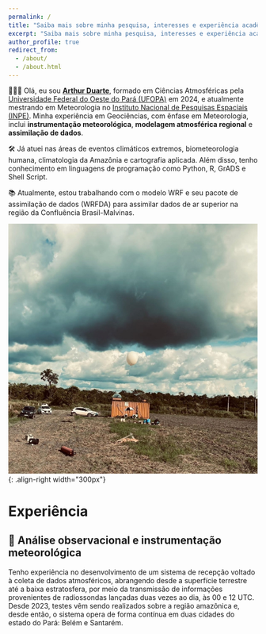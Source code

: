 ```yaml
---
permalink: /
title: "Saiba mais sobre minha pesquisa, interesses e experiência acadêmica"
excerpt: "Saiba mais sobre minha pesquisa, interesses e experiência acadêmica"
author_profile: true
redirect_from: 
  - /about/
  - /about.html
---
```


👨🏻‍💻 Olá, eu sou [**Arthur Duarte**](http://lattes.cnpq.br/1585235493457342), formado em Ciências Atmosféricas pela [Universidade Federal do Oeste do Pará (UFOPA)](https://www.ufopa.edu.br/ufopa/) em 2024, e atualmente mestrando em Meteorologia no [Instituto Nacional de Pesquisas Espaciais (INPE)](https://www.gov.br/inpe/pt-br). Minha experiência em Geociências, com ênfase em Meteorologia, inclui **instrumentação meteorológica**, **modelagem atmosférica regional** e **assimilação de dados**.

🛠️ Já atuei nas áreas de eventos climáticos extremos, biometeorologia humana, climatologia da Amazônia e cartografia aplicada. Além disso, tenho conhecimento em linguagens de programação como Python, R, GrADS e Shell Script. 

📚 Atualmente, estou trabalhando com o modelo WRF e seu pacote de assimilação de dados (WRFDA) para assimilar dados de ar superior na região da Confluência Brasil-Malvinas.

![](https://raw.githubusercontent.com/arthurwduart/arthur-duarte.github.io/refs/heads/master/images/fundo.jpg){: .align-right width="300px"}

# Experiência

## 🤖 Análise observacional e instrumentação meteorológica
Tenho experiência no desenvolvimento de um sistema de recepção voltado à coleta de dados atmosféricos, abrangendo desde a superfície terrestre até a baixa estratosfera, por meio da transmissão de informações provenientes de radiossondas lançadas duas vezes ao dia, às 00 e 12 UTC.
Desde 2023, testes vêm sendo realizados sobre a região amazônica e, desde então, o sistema opera de forma contínua em duas cidades do estado do Pará: Belém e Santarém.




